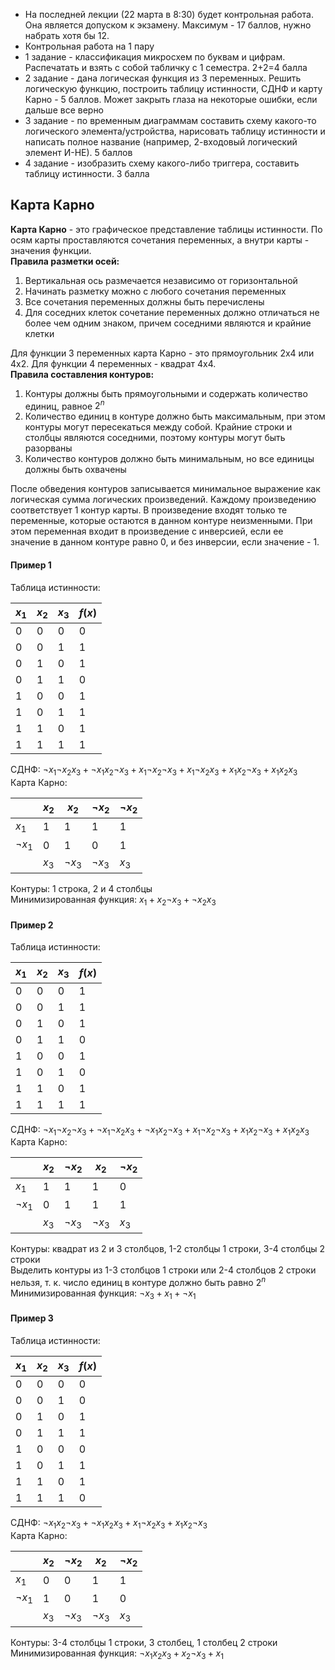 - На последней лекции (22 марта в 8:30) будет контрольная работа. Она является допуском к экзамену. Максимум - 17 баллов, нужно набрать хотя бы 12.
- Контрольная работа на 1 пару
- 1 задание - классификация микросхем по буквам и цифрам. Распечатать и взять с собой табличку с 1 семестра. 2+2=4 балла
- 2 задание - дана логическая функция из 3 переменных. Решить логическую функцию, построить таблицу истинности, СДНФ и карту Карно - 5 баллов. Может закрыть глаза на некоторые ошибки, если дальше все верно
- 3 задание - по временным диаграммам составить схему какого-то логического элемента/устройства, нарисовать таблицу истинности и написать полное название (например, 2-входовый логический элемент И-НЕ). 5 баллов
- 4 задание - изобразить схему какого-либо триггера, составить таблицу истинности. 3 балла
## Карта Карно
**Карта Карно** - это графическое представление таблицы истинности. По осям карты проставляются сочетания переменных, а внутри карты - значения функции.  
**Правила разметки осей:**  
1. Вертикальная ось размечается независимо от горизонтальной
2. Начинать разметку можно с любого сочетания переменных
3. Все сочетания переменных должны быть перечислены
4. Для соседних клеток сочетание переменных должно отличаться не более чем одним знаком, причем соседними являются и крайние клетки
  
Для функции 3 переменных карта Карно - это прямоугольник 2х4 или 4х2. Для функции 4 переменных - квадрат 4х4.  
**Правила составления контуров:**
1. Контуры должны быть прямоугольными и содержать количество единиц, равное $2^n$
2. Количество единиц в контуре должно быть максимальным, при этом контуры могут пересекаться между собой. Крайние строки и столбцы являются соседними, поэтому контуры могут быть разорваны
3. Количество контуров должно быть минимальным, но все единицы должны быть охвачены
  
После обведения контуров записывается минимальное выражение как логическая сумма логических произведений. Каждому произведению соответствует 1 контур карты. В произведение входят только те переменные, которые остаются в данном контуре неизменными. При этом переменная входит в произведение с инверсией, если ее значение в данном контуре равно $0$, и без инверсии, если значение - $1$.  
#### **Пример 1**
Таблица истинности:  

| $x_1$ | $x_2$ | $x_3$ | $f(x)$ |
| ----- | ----- | ----- | ------ |
| 0     | 0     | 0     | 0      |
| 0     | 0     | 1     | 1      |
| 0     | 1     | 0     | 1      |
| 0     | 1     | 1     | 0      |
| 1     | 0     | 0     | 1      |
| 1     | 0     | 1     | 1      |
| 1     | 1     | 0     | 1      |
| 1     | 1     | 1     | 1      |
  
СДНФ: $¬x_1¬x_2x_3+¬x_1x_2¬x_3+x_1¬x_2¬x_3+x_1¬x_2x_3+x_1x_2¬x_3+x_1x_2x_3$  
Карта Карно:  

|        | $x_2$ | $x_2$  | $¬x_2$ | $¬x_2$ |
| ------ | ----- | ------ | ------ | ------ |
| $x_1$  | 1     | 1      | 1      | 1      |
| $¬x_1$ | 0     | 1      | 0      | 1      |
|        | $x_3$ | $¬x_3$ | $¬x_3$ | $x_3$  |
Контуры: 1 строка, 2 и 4 столбцы  
Минимизированная функция: $x_1+x_2¬x_3+¬x_2x_3$ 
#### Пример 2
Таблица истинности:  

| $x_1$ | $x_2$ | $x_3$ | $f(x)$ |
| ----- | ----- | ----- | ------ |
| 0     | 0     | 0     | 1      |
| 0     | 0     | 1     | 1      |
| 0     | 1     | 0     | 1      |
| 0     | 1     | 1     | 0      |
| 1     | 0     | 0     | 1      |
| 1     | 0     | 1     | 0      |
| 1     | 1     | 0     | 1      |
| 1     | 1     | 1     | 1      |
  
СДНФ: $¬x_1¬x_2¬x_3+¬x_1¬x_2x_3+¬x_1x_2¬x_3+x_1¬x_2¬x_3+x_1x_2¬x_3+x_1x_2x_3$  
Карта Карно:  

|        | $x_2$ | $¬x_2$ | $x_2$  | $¬x_2$ |
| ------ | ----- | ------ | ------ | ------ |
| $x_1$  | 1     | 1      | 1      | 0      |
| $¬x_1$ | 0     | 1      | 1      | 1      |
|        | $x_3$ | $¬x_3$ | $¬x_3$ | $x_3$  |
Контуры: квадрат из 2 и 3 столбцов, 1-2 столбцы 1 строки, 3-4 столбцы 2 строки  
Выделить контуры из 1-3 столбцов 1 строки или 2-4 столбцов 2 строки нельзя, т. к. число единиц в контуре должно быть равно $2^n$  
Минимизированная функция: $¬x_3+x_1+¬x_1$
#### Пример 3
Таблица истинности:  

| $x_1$ | $x_2$ | $x_3$ | $f(x)$ |
| ----- | ----- | ----- | ------ |
| 0     | 0     | 0     | 0      |
| 0     | 0     | 1     | 0      |
| 0     | 1     | 0     | 1      |
| 0     | 1     | 1     | 1      |
| 1     | 0     | 0     | 0      |
| 1     | 0     | 1     | 1      |
| 1     | 1     | 0     | 1      |
| 1     | 1     | 1     | 0      |
  
СДНФ: $¬x_1x_2¬x_3+¬x_1x_2x_3+x_1¬x_2x_3+x_1x_2¬x_3$  
Карта Карно:  

|        | $x_2$ | $¬x_2$ | $x_2$  | $¬x_2$ |
| ------ | ----- | ------ | ------ | ------ |
| $x_1$  | 0     | 0      | 1      | 1      |
| $¬x_1$ | 1     | 0      | 1      | 0      |
|        | $x_3$ | $¬x_3$ | $¬x_3$ | $x_3$  |
Контуры: 3-4 столбцы 1 строки, 3 столбец, 1 столбец 2 строки  
Минимизированная функция: $¬x_1x_2x_3+x_2¬x_3+x_1$ 